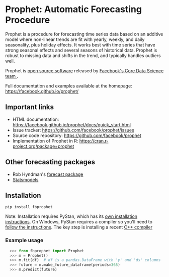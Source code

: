 # Prophet: Automatic Forecasting Procedure

Prophet is a procedure for forecasting time series data based on an additive model where non-linear trends are fit with yearly, weekly, and daily seasonality, plus holiday effects. It works best with time series that have strong seasonal effects and several seasons of historical data. Prophet is robust to missing data and shifts in the trend, and typically handles outliers well.

Prophet is [open source software](https://code.facebook.com/projects/>)  released by [Facebook's Core Data Science team ](https://research.fb.com/category/data-science/).

Full documentation and examples available at the homepage: https://facebook.github.io/prophet/

## Important links

- HTML documentation: https://facebook.github.io/prophet/docs/quick_start.html
- Issue tracker: https://github.com/facebook/prophet/issues
- Source code repository: https://github.com/facebook/prophet
- Implementation of Prophet in R: https://cran.r-project.org/package=prophet

## Other forecasting packages

- Rob Hyndman's [forecast package](http://robjhyndman.com/software/forecast/)
- [Statsmodels](http://statsmodels.sourceforge.net/)

## Installation

```shell
pip install fbprophet
```
Note:  Installation requires PyStan, which has its [own installation instructions](http://pystan.readthedocs.io/en/latest/installation_beginner.html).
On Windows, PyStan requires a compiler so you'll need to [follow the instructions](http://pystan.readthedocs.io/en/latest/windows.html).
 The key step is installing a recent [C++ compiler](https://visualstudio.microsoft.com/visual-cpp-build-tools/)

### Example usage

```python
  >>> from fbprophet import Prophet
  >>> m = Prophet()
  >>> m.fit(df)  # df is a pandas.DataFrame with 'y' and 'ds' columns
  >>> future = m.make_future_dataframe(periods=365)
  >>> m.predict(future)
  ```
